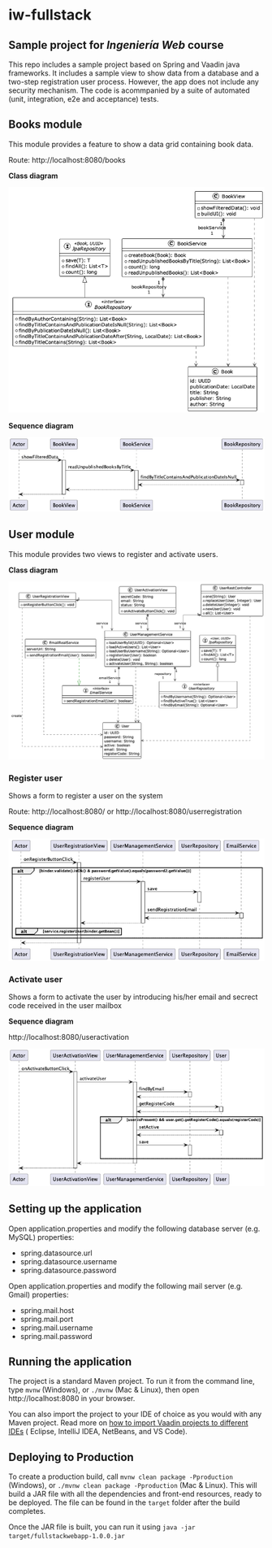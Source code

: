 # iw-fullstack

## Sample project for *Ingeniería Web* course

This repo includes a sample project based on Spring and Vaadin java frameworks. It includes a sample view to show data from a database and a two-step registration user process. However, the app does not include any security mechanism.
The code is acommpanied by a suite of automated (unit, integration, e2e and acceptance) tests.

## Books module
This module provides a feature to show a data grid containing book data. 

Route: http://localhost:8080/books 

**Class diagram**

![UML class diagram](https://github.com/ruizrube/iw-fullstack/blob/d8c069d001c9b114cf2ddc1702daea935f563d25/models/Book%20Module%20Class%20Diagram.png?raw=true)

**Sequence diagram**

![UML sequence diagram](https://github.com/ruizrube/iw-fullstack/blob/d8c069d001c9b114cf2ddc1702daea935f563d25/models/BookView_showFilteredData.png?raw=true)



## User module 
This module provides two views to register and activate users. 

**Class diagram**

![UML class diagram](https://github.com/ruizrube/iw-fullstack/blob/d8c069d001c9b114cf2ddc1702daea935f563d25/models/User%20Module%20Class%20Diagram.png?raw=true)

### Register user
Shows a form to register a user on the system

Route: http://localhost:8080/ or http://localhost:8080/userregistration 

**Sequence diagram**

![UML sequence diagram](https://github.com/ruizrube/iw-fullstack/blob/d8c069d001c9b114cf2ddc1702daea935f563d25/models/UserRegistrationView_onRegisterButtonClick.png?raw=true)


### Activate user 
Shows a form to activate the user by introducing his/her email and secrect code received in the user mailbox

**Sequence diagram**

http://localhost:8080/useractivation 

![UML sequence diagram](https://github.com/ruizrube/iw-fullstack/blob/d8c069d001c9b114cf2ddc1702daea935f563d25/models/UserActivationView_onActivateButtonClick.png?raw=true)




## Setting up the application

Open application.properties and modify the following database server (e.g. MySQL) properties:
- spring.datasource.url
- spring.datasource.username
- spring.datasource.password

Open application.properties and modify the following mail server (e.g. Gmail) properties:

- spring.mail.host
- spring.mail.port
- spring.mail.username
- spring.mail.password

## Running the application

The project is a standard Maven project. To run it from the command line,
type `mvnw` (Windows), or `./mvnw` (Mac & Linux), then open
http://localhost:8080 in your browser.

You can also import the project to your IDE of choice as you would with any
Maven project. Read more
on [how to import Vaadin projects to different IDEs](https://vaadin.com/docs/latest/guide/step-by-step/importing) (
Eclipse, IntelliJ IDEA, NetBeans, and VS Code).




## Deploying to Production

To create a production build, call `mvnw clean package -Pproduction` (Windows),
or `./mvnw clean package -Pproduction` (Mac & Linux).
This will build a JAR file with all the dependencies and front-end resources,
ready to be deployed. The file can be found in the `target` folder after the build completes.

Once the JAR file is built, you can run it using
`java -jar target/fullstackwebapp-1.0.0.jar`
